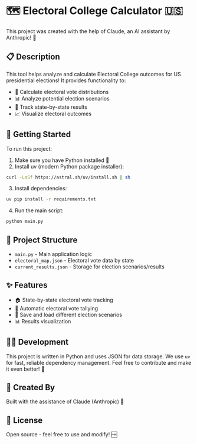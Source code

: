 # 🗺️ Electoral College Calculator 🇺🇸

This project was created with the help of Claude, an AI assistant by Anthropic! 🤖

## 📋 Description

This tool helps analyze and calculate Electoral College outcomes for US presidential elections! It provides functionality to:
- 🔢 Calculate electoral vote distributions
- 📊 Analyze potential election scenarios
- 🎯 Track state-by-state results
- 📈 Visualize electoral outcomes

## 🚀 Getting Started

To run this project:

1. Make sure you have Python installed 🐍
2. Install uv (modern Python package installer):
```bash
curl -LsSf https://astral.sh/uv/install.sh | sh
```
3. Install dependencies:
```bash
uv pip install -r requirements.txt
```
4. Run the main script:
```bash
python main.py
```

## 📁 Project Structure

- `main.py` - Main application logic
- `electoral_map.json` - Electoral vote data by state
- `current_results.json` - Storage for election scenarios/results

## ✨ Features

- 🏠 State-by-state electoral vote tracking
- 🧮 Automatic electoral vote tallying
- 💾 Save and load different election scenarios
- 📊 Results visualization

## 👩‍💻 Development

This project is written in Python and uses JSON for data storage. We use `uv` for fast, reliable dependency management. Feel free to contribute and make it even better! 🌟

## 🤖 Created By

Built with the assistance of Claude (Anthropic) 🎯

## 📝 License

Open source - feel free to use and modify! 🆓
